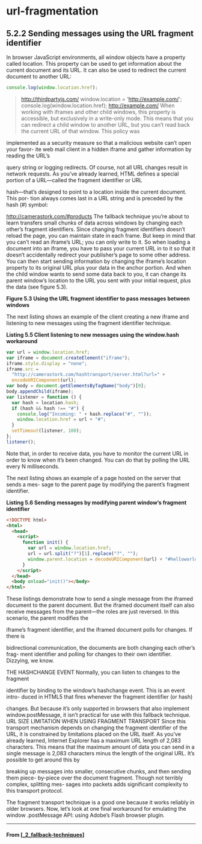 # url-fragmentation

## **5.2.2 Sending messages using the URL fragment identifier**

In browser JavaScript environments, all window objects have a property called
location. This property can be used to get information about the current document
and its URL. It can also be used to redirect the current document to another URL:

```javascript
console.log(window.location.href);
```

> http://thirdpartyjs.com/
> window.location = 'http://example.com/';
> console.log(window.location.href);
> http://example.com/
> When working with iframes and other child windows, this property is accessible, but
> exclusively in a write-only mode. This means that you can redirect a child window to
> another URL, but you can’t read back the current URL of that window. This policy was

implemented as a security measure so that a malicious website can’t open your favor-
ite web mail client in a hidden iframe and gather information by reading the URL’s

query string or logging redirects.
Of course, not all URL changes result in network requests. As you’ve already
learned, HTML defines a special portion of a URL—called the fragment identifier or URL

hash—that’s designed to point to a location inside the current document. This por-
tion always comes last in a URL string and is preceded by the hash (#) symbol:

http://camerastork.com/#products
The fallback technique you’re about to learn transfers small chunks of data across
windows by changing each other’s fragment identifiers. Since changing fragment
identifiers doesn’t reload the page, you can maintain state in each frame. But keep in
mind that you can’t read an iframe’s URL; you can only write to it. So when loading a
document into an iframe, you have to pass your current URL in to it so that it doesn’t
accidentally redirect your publisher’s page to some other address. You can then start
sending information by changing the iframe’s location property to its original URL
plus your data in the anchor portion. And when the child window wants to send some
data back to you, it can change its parent window’s location to the URL you sent with
your initial request, plus the data (see figure 5.3).

**Figure 5.3 Using the URL fragment identifier to pass messages between windows**

The next listing shows an example of the client creating a new iframe and listening to
new messages using the fragment identifier technique.

**Listing 5.5 Client listening to new messages using the window.hash workaround**

```javascript
var url = window.location.href;
var iframe = document.createElement("iframe");
iframe.style.display = "none";
iframe.src =
  "http://camerastork.com/hashtransport/server.html?url=" +
  encodeURIComponent(url);
var body = document.getElementsByTagName("body")[0];
body.appendChild(iframe);
var listener = function () {
  var hash = location.hash;
  if (hash && hash !== "#") {
    console.log("Incoming: " + hash.replace("#", ""));
    window.location.href = url + "#";
  }
  setTimeout(listener, 100);
};
listener();
```

Note that, in order to receive data, you have to monitor the current URL in order to
know when it’s been changed. You can do that by polling the URL every N milliseconds.

The next listing shows an example of a page hosted on the server that sends a mes-
sage to the parent page by modifying the parent’s fragment identifier.

**Listing 5.6 Sending messages by modifying parent window’s fragment identifier**

```html
<!DOCTYPE html>
<html>
  <head>
    <script>
      function init() {
        var url = window.location.href;
        url = url.split("?")[1].replace("?", "");
        window.parent.location = decodeURIComponent(url) + "#helloworld";
      }
    </script>
  </head>
  <body onload="init()"></body>
</html>
```

These listings demonstrate how to send a single message from the iframed document
to the parent document. But the iframed document itself can also receive messages
from the parent—the roles are just reversed. In this scenario, the parent modifies the

iframe’s fragment identifier, and the iframed document polls for changes. If there is

bidirectional communication, the documents are both changing each other’s frag-
ment identifier and polling for changes to their own identifier. Dizzying, we know.

THE HASHCHANGE EVENT Normally, you can listen to changes to the fragment

identifier by binding to the window’s hashchange event. This is an event intro-
duced in HTML5 that fires whenever the fragment identifier (or hash)

changes. But because it’s only supported in browsers that also implement
window.postMessage, it isn’t practical for use with this fallback technique.
URL SIZE LIMITATION WHEN USING FRAGMENT TRANSPORT
Since this transport mechanism depends on changing the fragment identifier of the
URL, it is constrained by limitations placed on the URL itself. As you’ve already
learned, Internet Explorer has a maximum URL length of 2,083 characters. This
means that the maximum amount of data you can send in a single message is 2,083
characters minus the length of the original URL. It’s possible to get around this by

breaking up messages into smaller, consecutive chunks, and then sending them piece-
by-piece over the document fragment. Though not terribly complex, splitting mes-
sages into packets adds significant complexity to this transport protocol.

The fragment transport technique is a good one because it works reliably in older
browsers. Now, let’s look at one final workaround for emulating the window
.postMessage API: using Adobe’s Flash browser plugin.

---

#### From [[_2_fallback-techniques]]

[//begin]: # "Autogenerated link references for markdown compatibility"
[_2_fallback-techniques]: _2_fallback-techniques "Fallback Techniques"
[//end]: # "Autogenerated link references"
